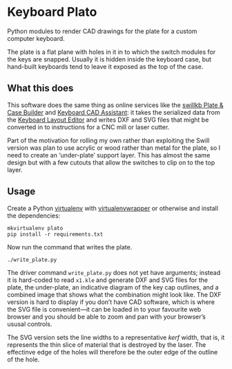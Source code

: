 Keyboard Plato
==============

Python modules to render CAD drawings for the plate for a custom computer keyboard.

The plate is a flat plane with holes in it in to which the switch
modules for the keys are snapped. Usually it is hidden inside the
keyboard case, but hand-built keyboards tend to leave it exposed as the
top of the case.


What this does
--------------

This software does the same thing as online services like the [swillkb Plate &
Case Builder][] and [Keyboard CAD Assistant][]: it takes the serialized
data from the [Keyboard Layout Editor][] and writes DXF and SVG files
that might be converted in to instructions for a CNC mill or laser cutter.

Part of the motivation for rolling my own rather than exploiting the
Swill version was plan to use acrylic or wood rather than metal for the
plate, so I need to create an ‘under-plate’ support layer. This has
almost the same design but with a few cutouts that allow the switches
to clip on to the top layer.


Usage
-----

Create a Python [virtualenv][] with [virtualenvwrapper][] or otherwise and install the dependencies:

    mkvirtualenv plato
    pip install -r requirements.txt

Now run the command that writes the plate.

    ./write_plate.py

The driver command `write_plate.py` does not yet have arguments; instead it is hard-coded
to read `x1.kle` and generate DXF and SVG files for the plate,
the under-plate, an indicative diagram of the key cap outlines,
and a combined image that shows what the combination
might look like. The DXF version is hard to display if you don’t have
CAD software, which is where the SVG file is convenient—it can be
loaded in to your favourite web browser and you should be able to zoom
and pan with your browser’s ususal controls.

The SVG version sets the line widths to a representative _kerf_ width,
that is, it represents the thin slice of material that is destroyed by
the laser. The effectinve edge of the holes will therefore be the outer
edge of the outline of the hole.

  [Keyboard CAD Assistant]: http://www.keyboardcad.com/
  [Keyboard Layout Editor]: http://www.keyboard-layout-editor.com/
  [swillkb Plate & Case Builder]: http://builder.swillkb.com/


  [I built a keyboard from scratch]: http://gizmodo.com/i-built-a-keyboard-from-scratch-1649325860

  [virtualenv]: https://virtualenv.pypa.io/en/latest/
  [virtualenvwrapper]: https://virtualenvwrapper.readthedocs.io/en/latest/
